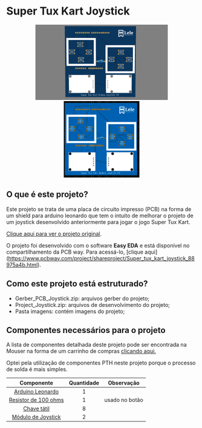 # Super Tux Kart Joystick
<p align="center"><img src = "imagens/joystickGif.gif" width = "350"  alt = "Gif da placa em visualização 3d">
<img src = "imagens/joystickTop.png" width = "200"  alt = "Visualização 2d do top da placa"></p>

## O que é este projeto?
Este projeto se trata de uma placa de circuito impresso (PCB) na forma de um shield para arduino leonardo que tem o intuito de melhorar o projeto de um joystick desenvolvido anteriormente para jogar o jogo Super Tux Kart.

[Clique aqui para ver o projeto original](https://github.com/LelePG/simple-arduino-joystick).

O projeto foi desenvolvido com o software **Easy EDA** e está disponível no compartilhamento da PCB way. Para acessá-lo, [clique aqui] (https://www.pcbway.com/project/shareproject/Super_tux_kart_joystick_88975a4b.html).

## Como este projeto está estruturado?
* Gerber_PCB_Joystick.zip: arquivos gerber do projeto;
* Project_Joystick.zip: arquivos de desenvolvimento do projeto;
* Pasta imagens: contém imagens do projeto;

## Componentes necessários para o projeto
A lista de componentes detalhada deste projeto pode ser encontrada na Mouser na forma de um carrinho de compras [clicando aqui.](https://www.mouser.com/ProjectManager/ProjectDetail.aspx?AccessID=6EB08A1949)

Optei pela utilização de componentes PTH neste projeto porque o processo de solda é mais simples.

|Componente|Quantidade|Observação|
|:----------:|:----------:|:----------:|
| [Arduino Leonardo](https://br.mouser.com/ProductDetail/Arduino/A000052?qs=sGAEpiMZZMsUJpHmmVieqDf6SOxC0arbjUqeZcOWR0Q%3D)  | 1  | |
| [Resistor de 100 ohms](https://www.mouser.com/ProductDetail/594-5043ED100R0F)  | 1 | usado no botão |
| [Chave tátil](https://www.mouser.com/ProductDetail/506-1-1825910-4) | 8 |   |
|[Módulo de Joystick](https://br.mouser.com/ProductDetail/375-JOY-01)|2||



